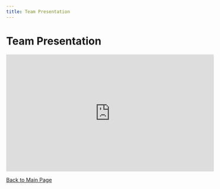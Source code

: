 ```yaml
---
title: Team Presentation
---
```

# Team Presentation

<iframe width="560" height="315" src="https://www.youtube.com/embed/Z9PhNe1MI6o" frameborder="0" allowfullscreen></iframe>

[Back to Main Page](./index.md)
